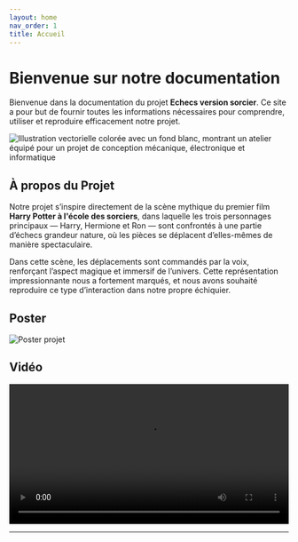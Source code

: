 ```yaml
---
layout: home
nav_order: 1
title: Accueil
---
```


# Bienvenue sur notre documentation

Bienvenue dans la documentation du projet **Echecs version sorcier**. Ce site a pour but de fournir toutes les informations nécessaires pour comprendre, utiliser et reproduire efficacement notre projet.

![Illustration vectorielle colorée avec un fond blanc, montrant un atelier équipé pour un projet de conception mécanique, électronique et informatique](images/harry-potter-chess-set-1024x674.png)

## À propos du Projet

Notre projet s’inspire directement de la scène mythique du premier film **Harry Potter à l'école des sorciers**, dans laquelle les trois personnages principaux — Harry, Hermione et Ron — sont confrontés à une partie d’échecs grandeur nature, où les pièces se déplacent d’elles-mêmes de manière spectaculaire.

Dans cette scène, les déplacements sont commandés par la voix, renforçant l’aspect magique et immersif de l’univers. Cette représentation impressionnante nous a fortement marqués, et nous avons souhaité reproduire ce type d’interaction dans notre propre échiquier.



## Poster

![Poster projet](images/notre_poster.jpg)

## Vidéo
<video src="images/Vidéo_COASNE_CHARREYRON.mp4" controls title="Title"  style="width: 100%;"></video>

---
